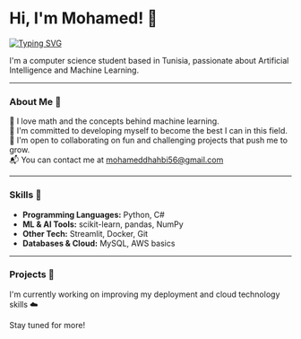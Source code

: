 # Hi, I'm Mohamed! 👋


[![Typing SVG](https://readme-typing-svg.demolab.com?font=Fira+Code&weight=700&size=30&pause=1000&color=7407C0&width=435&lines=Aspiring+Ml+Engineer;Aspiring+AI+Engineer)](https://git.io/typing-svg)


I'm a computer science student based in Tunisia, passionate about Artificial Intelligence and Machine Learning.

---

### About Me 🙌

📐 I love math and the concepts behind machine learning.  
🚀 I'm committed to developing myself to become the best I can in this field.  
🤝 I'm open to collaborating on fun and challenging projects that push me to grow.  
📬 You can contact me at [mohameddhahbi56@gmail.com](mailto:mohameddhahbi56@gmail.com)

---

### Skills 🧠

- **Programming Languages:** Python, C#
- **ML & AI Tools:** scikit-learn, pandas, NumPy
- **Other Tech:** Streamlit, Docker, Git
- **Databases & Cloud:** MySQL, AWS basics

---

### Projects 🔧

I'm currently working on improving my deployment and cloud technology skills ☁️

Stay tuned for more!
